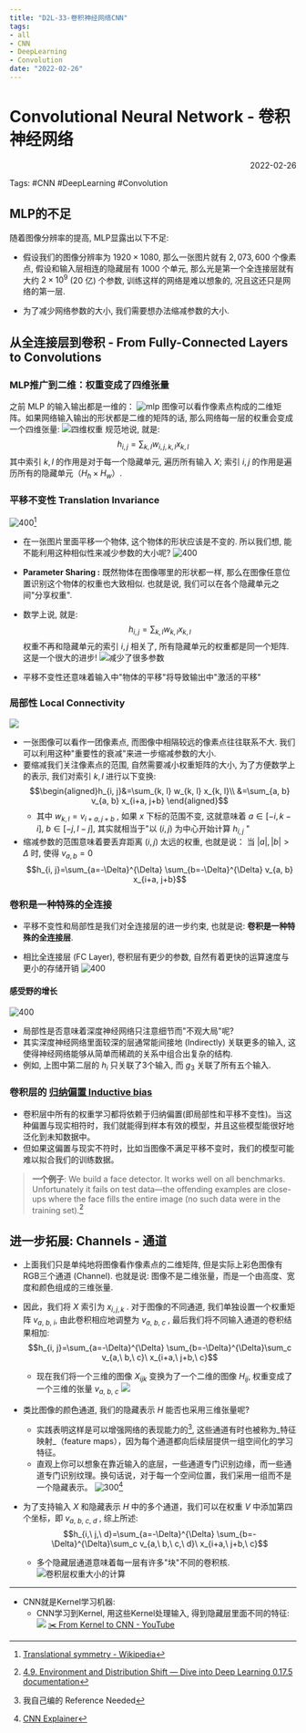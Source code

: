```yaml
---
title: "D2L-33-卷积神经网络CNN"
tags:
- all
- CNN
- DeepLearning
- Convolution
date: "2022-02-26"
---
```

# Convolutional Neural Network - 卷积神经网络

<div align="right"> 2022-02-26</div>

Tags: #CNN #DeepLearning #Convolution 

## MLP的不足
随着图像分辨率的提高, MLP显露出以下不足: 
- 假设我们的图像分辨率为 $1920\times 1080$, 那么一张图片就有 $2,073,600$ 个像素点, 假设和输入层相连的隐藏层有 $1000$ 个单元, 那么光是第一个全连接层就有大约 $2\times10^9$ ($20$ 亿) 个参数, 训练这样的网络是难以想象的, 况且这还只是网络的第一层.

- 为了减少网络参数的大小, 我们需要想办法缩减参数的大小.

## 从全连接层到卷积 - From Fully-Connected Layers to Convolutions
### MLP推广到二维：权重变成了四维张量
之前 MLP 的输入输出都是一维的：
![mlp](notes/2022/2022.2/assets/mlp.svg)
图像可以看作像素点构成的二维矩阵。如果网络输入输出的形状都是二维的矩阵的话, 那么网络每一层的权重会变成一个四维张量:
![四维权重](notes/2022/2022.2/assets/四维权重.svg)
规范地说, 就是: $$h_{i, j}=\sum_{k, l} w_{i, j, k, l} x_{k, l}$$
其中索引 $k,l$ 的作用是对于每一个隐藏单元, 遍历所有输入 $X$; 索引 $i,j$ 的作用是遍历所有的隐藏单元（$H_h\times H_w$）.

### 平移不变性  Translation Invariance
![400](notes/2022/2022.2/assets/Translation_of_a_set.svg)[^1]

- 在一张图片里面平移一个物体, 这个物体的形状应该是不变的. 所以我们想, 能不能利用这种相似性来减少参数的大小呢?
![400](notes/2022/2022.2/assets/Pasted%20image%2020220227105222.png)
- **Parameter Sharing :** 既然物体在图像哪里的形状都一样, 那么在图像任意位置识别这个物体的权重也大致相似. 也就是说, 我们可以在各个隐藏单元之间"分享权重".
- 数学上说, 就是: $$h_{i, j}=\sum_{k, l} w_{k, l} x_{k, l}$$ 权重不再和隐藏单元的索引 $i,j$ 相关了, 所有隐藏单元的权重都是同一个矩阵. 这是一个很大的进步!
![减少了很多参数](notes/2022/2022.2/assets/减少了很多参数.svg)

- 平移不变性还意味着输入中"物体的平移"将导致输出中"激活的平移"

### 局部性 Local Connectivity
![](notes/2022/2022.2/assets/Pasted%20image%2020220227114101.png)
- 一张图像可以看作一团像素点, 而图像中相隔较远的像素点往往联系不大. 我们可以利用这种"重要性的衰减"来进一步缩减参数的大小.
- 要缩减我们关注像素点的范围, 自然需要减小权重矩阵的大小, 为了方便数学上的表示, 我们对索引 $k,l$ 进行以下变换:
	$$\begin{aligned}h_{i, j}&=\sum_{k, l} w_{k, l} x_{k, l}\\
	&=\sum_{a, b} v_{a, b} x_{i+a, j+b}
	\end{aligned}$$
	- 其中 $w_{k,l}=v_{i+a, j+b}$ , 如果 $x$ 下标的范围不变, 这就意味着 $a\in[-i,k-i],$  $b\in[-j,l-j]$, 其实就相当于"以 $(i, j)$ 为中心开始计算 $h_{i, j}$ "
- 缩减参数的范围意味着要丢弃距离 $(i, j)$ 太远的权重, 也就是说：
	当 $|a|,|b|>\Delta$ 时, 使得 $v_{a, b}=0$
	$$h_{i, j}=\sum_{a=-\Delta}^{\Delta} \sum_{b=-\Delta}^{\Delta} v_{a, b} x_{i+a, j+b}$$
	
### 卷积是一种特殊的全连接
- 平移不变性和局部性是我们对全连接层的进一步约束, 也就是说: **卷积是一种特殊的全连接层**.

- 相比全连接层 (FC Layer), 卷积层有更少的参数, 自然有着更快的运算速度与更小的存储开销
	![400](notes/2022/2022.2/assets/Pasted%20image%2020220227120249.png)
#### 感受野的增长
![400](notes/2022/2022.2/assets/Pasted%20image%2020220227120443.png)
- 局部性是否意味着深度神经网络只注意细节而"不观大局"呢?
- 其实深度神经网络里面较深的层通常能间接地 (Indirectly) 关联更多的输入, 这使得神经网络能够从简单而稀疏的关系中组合出复杂的结构.
- 例如, 上图中第二层的 $h_i$ 只关联了3个输入, 而 $g_3$ 关联了所有五个输入. 

### 卷积层的 [归纳偏置 Inductive bias](notes/2022/2022.2/归纳偏置-Inductive%20bias%20-%20learning%20bias.md)
- 卷积层中所有的权重学习都将依赖于归纳偏置(即局部性和平移不变性)。当这种偏置与现实相符时，我们就能得到样本有效的模型，并且这些模型能很好地泛化到未知数据中。
- 但如果这偏置与现实不符时，比如当图像不满足平移不变时，我们的模型可能难以拟合我们的训练数据。
> **一个例子**: We build a face detector. It works well on all benchmarks. Unfortunately it fails on test data—the offending examples are close-ups where the face fills the entire image (no such data were in the training set).[^4]

## 进一步拓展: Channels - 通道
- 上面我们只是单纯地将图像看作像素点的二维矩阵, 但是实际上彩色图像有RGB三个通道 (Channel). 也就是说: 图像不是二维张量，而是一个由高度、宽度和颜色组成的三维张量.
- 因此，我们将 $X$ 索引为 $x_{i, j, k}$ . 对于图像的不同通道, 我们单独设置一个权重矩阵 $v_{a,\ b,\ i}$, 由此卷积相应地调整为 $v_{a,\ b,\ c}$ , 最后我们将不同输入通道的卷积结果相加:
	$$h_{i, j}=\sum_{a=-\Delta}^{\Delta} \sum_{b=-\Delta}^{\Delta}\sum_c v_{a,\ b,\ c}\ x_{i+a,\ j+b,\ c}$$
	- 现在我们将一个三维的图像 $X_{ijk}$ 变换为了一个二维的图像 $H_{ij}$, 权重变成了一个三维的张量 $v_{a,\ b,\ c}$
		![](notes/2022/2022.2/assets/conv-multi-in.svg)

- 类比图像的颜色通道, 我们的隐藏表示 $H$ 能否也采用三维张量呢?  
	- 实践表明这样是可以增强网络的表现能力的[^2], 这些通道有时也被称为_特征映射_（feature maps），因为每个通道都向后续层提供一组空间化的学习特征。 
	- 直观上你可以想象在靠近输入的底层，一些通道专门识别边缘，而一些通道专门识别纹理。换句话说，对于每一个空间位置，我们采用一组而不是一个隐藏表示。
	 ![300](notes/2022/2022.2/assets/Pasted%20image%2020220227122429.png)[^3]

- 为了支持输入 $X$ 和隐藏表示 $H$ 中的多个通道，我们可以在权重 $V$ 中添加第四个坐标，即 $v_{a,\ b,\ c,\ d}$  , 综上所述:
	$$h_{i,\ j,\ d}=\sum_{a=-\Delta}^{\Delta} \sum_{b=-\Delta}^{\Delta}\sum_c v_{a,\ b,\ c,\ d}\ x_{i+a,\ j+b,\ c}$$
	- 多个隐藏层通道意味着每一层有许多"块"不同的卷积核.
		![卷积层权重大小的计算](notes/2022/2022.2/assets/卷积层权重大小的计算.svg)
---
- CNN就是Kernel学习机器:
	- CNN学习到Kernel, 用这些Kernel处理输入, 得到隐藏层里面不同的特征:
		![](notes/2022/2022.2/assets/Pasted%20image%2020220227152750.png)
	[✂️ From Kernel to CNN - YouTube](https://youtube.com/clip/UgkxpFJvCStGs-5uA7ay8H6_LLSE7Z8HzX_a)



[^1]: [Translational symmetry - Wikipedia](https://en.wikipedia.org/wiki/Translational_symmetry#/media/File:Translation_of_a_set.svg)
[^2]: 我自己编的 Reference Needed
[^3]: [CNN Explainer](https://poloclub.github.io/cnn-explainer/)
[^4]: [4.9. Environment and Distribution Shift — Dive into Deep Learning 0.17.5 documentation](https://d2l.ai/chapter_multilayer-perceptrons/environment.html#more-anecdotes)